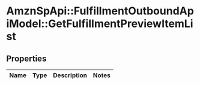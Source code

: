 # AmznSpApi::FulfillmentOutboundApiModel::GetFulfillmentPreviewItemList

## Properties
Name | Type | Description | Notes
------------ | ------------- | ------------- | -------------

